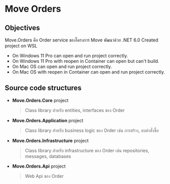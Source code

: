 # Move Orders 

## Objectives

Move.Orders คือ Order service ของโครงการ Move พัฒนาด้วย .NET 6.0
Created project on WSL
- On Windows 11 Pro can open and run project correctly.
- On Windows 11 Pro with reopen in Container can open but can't build.
- On Mac OS can open and run project correctly.
- On Mac OS with reopen in Container can open and run project correctly.

## Source code structures

- **Move.Orders.Core** project
    > Class library สำหรับ entities, interfaces ของ Order
- **Move.Orders.Application** project
    > Class library สำหรับ business logic ของ Order เช่น การสร้าง, ลบคำสั่งซื้อ
- **Move.Orders.Infrastructure** project
    > Class library สำหรับ infrastructure ของ Order เช่น repositories, messages, databases
- **Move.Orders.Api** project
    > Web Api ของ Order